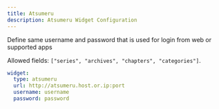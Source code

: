 ```yaml
---
title: Atsumeru
description: Atsumeru Widget Configuration
---
```


Define same username and password that is used for login from web or supported apps

Allowed fields: `["series", "archives", "chapters", "categories"]`.

```yaml
widget:
  type: atsumeru
  url: http://atsumeru.host.or.ip:port
  username: username
  password: password
```
